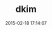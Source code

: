 ---
layout: post
title:  "dkim"
repo:   "jhawthorn/dkim"
date:   2015-02-18 17:14:07
gemurl: https://github.com/jhawthorn/dkim
---